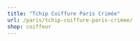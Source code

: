 ```yaml
---
title: "Tchip Coiffure Paris Crimée"
url: /paris/tchip-coiffure-paris-crimee/
shop: coiffeur
---
```

